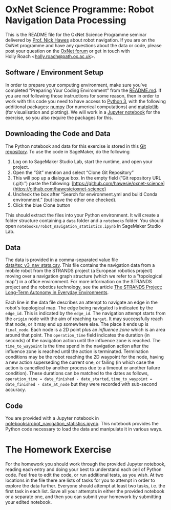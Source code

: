 # OxNet Science Programme: Robot Navigation Data Processing 

This is the README file for the OxNet Science Programme seminar delivered by [Prof. Nick Hawes](https://www.robots.ox.ac.uk/~nickh/) about robot navigation. If you are on the OxNet programme and have any questions about the data or code, please post your question on the [OxNet forum](https://www.oxnet.org/forum/stem-discussion-group) or get in touch with Holly Roach <[holly.roach@path.ox.ac.uk](mailto:Holly%20Roach%20%3Cholly.roach%40path.ox.ac.uk%3E)>.


## Software / Environment Setup

In order to prepare your computing environment, make sure you've completed "Preparing Your Coding Environment" from the [README.md](./README.md). If you are not following those instructions for some reason, then in order to work with this code you need to have access to [Python 3](https://www.python.org/), with the following additional packages: [numpy](https://numpy.org/) (for numerical computations) and [matplotlib](https://matplotlib.org/) (for visualisation and plotting). We will work in a [Jupyter notebook](https://jupyter.org/) for the exercise, so you also require the packages for this. 


## Downloading the Code and Data

The Python notebook and data for this exercise is stored in this [Git repository](https://github.com/hawesie/oxnet-science). To use the code in SageMaker, do the following

1. Log on to SageMaker Studio Lab, start the runtime, and open your project.
2. Open the “Git” mention and select “Clone Git Repository”
3. This will pop up a dialogue box. In the empty field (”Git repository URL (.git):”) paste the following: [https://github.com/hawesie/oxnet-science](https://github.com/hawesie/oxnet-science)
4. Uncheck the box after “Search for environment.yml and build Conda environment.” (but leave the other one checked).
5. Click the blue Clone button

This should extract the files into your Python environment. It will create a folder structure containing a `data` folder and a `notebooks` folder. You should open `notebooks/robot_navigation_statistics.ipynb` in SageMaker Studio Lab.


## Data 

The data is provided in a comma-separated value file [data/tsc_y3_nav_stats.csv](data/tsc_y3_nav_stats.csv). This file contains the navigation data from a mobile robot from the STRANDS project (a European robotics project) moving over a navigation graph structure (which we refer to a "topological map") in a office environment. For more information on the STRANDS project and the robotics technology, see the article [The STRANDS Project: Long-Term Autonomy in Everyday Environments](https://ieeexplore.ieee.org/document/7948740).

Each line in the data file describes an attempt to navigate an edge in the robot's topological map. The edge being navigated is indicated by the `edge_id`. This is indicated by the `edge_id`. The navigation attempt starts from the `origin` node with the aim of reaching `target`. It may successfully reach that node, or it may end up somewhere else. The place it ends up is `final_node`. Each node is a 2D point plus an *influence zone* which is an area around that point. The `operation_time` field indicates the duration (in seconds) of the navigation action until the influence zone is reached. The `time_to_waypoint` is the time spend in the navigation action after the influence zone is reached until the action is terminated. Termination conditions may be the robot reaching the 2D waypoint for the node, having a new action superseding the current one, or failing (in which case the action is cancelled by another process due to a timeout or another failure condition). These durations can be matched to the dates as follows, `operation_time = date_finished - date_started`, `time_to_waypoint = date_finished - date_at_node` but they were  recorded with sub-second accuracy.

## Code

You are provided with a Jupyter notebook in [notebooks/robot_navigation_statistics.ipynb](notebooks/robot_navigation_statistics.ipynb). This notebook provides the Python code necessary to load the data and manipulate it in various ways. 

# The Homework Exercise

For the homework you should work through the provided Jupyter notebook, reading each entry and doing your best to understand each cell of Python code. Feel free to edit the code, or run additional tests, as you wish. At two locations in the file there are lists of tasks for you to attempt in order to explore the data further. Everyone should attempt at least two tasks, i.e. the first task in each list. Save all your attempts in either the provided notebook or a separate one, and then you can submit your homework by submitting your edited notebook.


